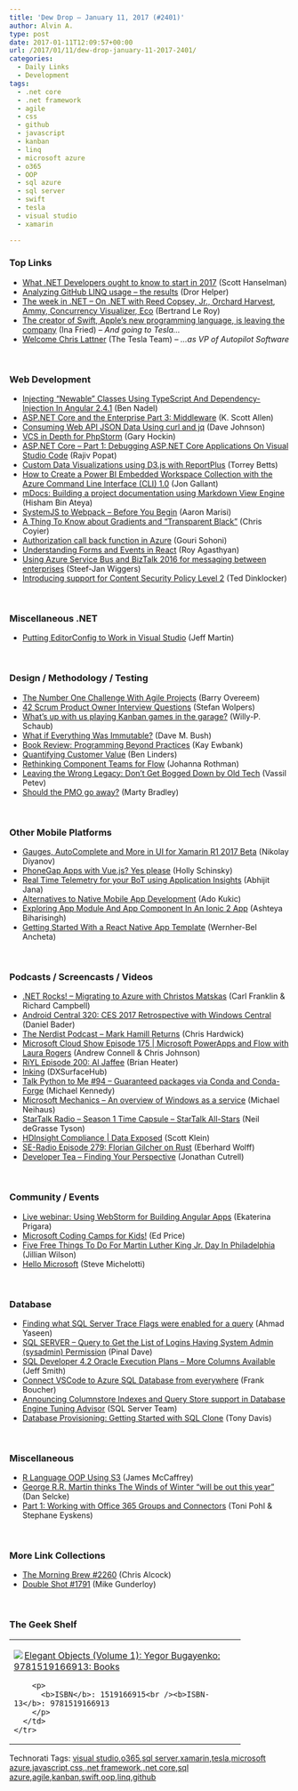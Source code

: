 ```yaml
---
title: 'Dew Drop – January 11, 2017 (#2401)'
author: Alvin A.
type: post
date: 2017-01-11T12:09:57+00:00
url: /2017/01/11/dew-drop-january-11-2017-2401/
categories:
  - Daily Links
  - Development
tags:
  - .net core
  - .net framework
  - agile
  - css
  - github
  - javascript
  - kanban
  - linq
  - microsoft azure
  - o365
  - OOP
  - sql azure
  - sql server
  - swift
  - tesla
  - visual studio
  - xamarin

---
```

### <a name="top"></a>Top Links

  * <a href="http://feeds.hanselman.com/~/256442398/0/scotthanselman~What-NET-Developers-ought-to-know-to-start-in.aspx" target="_blank">What .NET Developers ought to know to start in 2017</a> (Scott Hanselman)
  * <a href="https://blog.oz-code.com/analyzing-github-linq-usage-the-results/" target="_blank">Analyzing GitHub LINQ usage – the results</a> (Dror Helper)
  * <a href="https://blogs.msdn.microsoft.com/dotnet/2017/01/10/the-week-in-net-on-net-with-reed-copsey-jr-orchard-harvest-ammy-concurrency-visualizer-eco/" target="_blank">The week in .NET – On .NET with Reed Copsey, Jr., Orchard Harvest, Ammy, Concurrency Visualizer, Eco</a> (Bertrand Le Roy)
  * <a href="http://www.recode.net/2017/1/10/14229364/apple-swift-chris-lattner-leaving" target="_blank">The creator of Swift, Apple’s new programming language, is leaving the company</a> (Ina Fried) _&#8211; And going to Tesla…_
  * <a href="https://www.tesla.com/blog/welcome-chris-lattner" target="_blank">Welcome Chris Lattner</a> (The Tesla Team) _&#8211; …as VP of Autopilot Software_

&nbsp;

### <a name="web"></a>Web Development

  * <a href="https://www.bennadel.com/blog/3211-injecting-newable-classes-using-typescript-and-dependency-injection-in-angular-2-4-1.htm" target="_blank">Injecting &#8220;Newable&#8221; Classes Using TypeScript And Dependency-Injection In Angular 2.4.1</a> (Ben Nadel)
  * <a href="http://odetocode.com/blogs/scott/archive/2016/11/22/asp-net-core-and-the-enterprise-part-3-middleware.aspx" target="_blank">ASP.NET Core and the Enterprise Part 3: Middleware</a> (K. Scott Allen)
  * <a href="http://thisdavej.com/consuming-web-api-json-data-using-curl-and-jq/" target="_blank">Consuming Web API JSON Data Using curl and jq</a> (Dave Johnson)
  * <a href="https://blog.jetbrains.com/phpstorm/2017/01/vcs-in-depth-for-phpstorm/" target="_blank">VCS in Depth for PhpStorm</a> (Gary Hockin)
  * <a href="http://www.thousandtyone.com/blog/ASPNETCorePart1DebuggingASPNETCoreApplicationsOnVisualStudioCode.aspx" target="_blank">ASP.NET Core &#8211; Part 1: Debugging ASP.NET Core Applications On Visual Studio Code</a> (Rajiv Popat)
  * <a href="http://www.infragistics.com/community/blogs/torrey-betts/archive/2017/01/10/custom-data-visualizations-using-d3-js-with-reportplus.aspx" target="_blank">Custom Data Visualizations using D3.js with ReportPlus</a> (Torrey Betts)
  * <a href="http://feedproxy.google.com/~r/jongallant/~3/vZmvgJhfxxM/" target="_blank">How to Create a Power BI Embedded Workspace Collection with the Azure Command Line Interface (CLI) 1.0</a> (Jon Gallant)
  * <a href="http://www.hishambinateya.com/mdocs:-building-a-project-documentation-using-markdown-view-engine" target="_blank">mDocs: Building a project documentation using Markdown View Engine</a> (Hisham Bin Ateya)
  * <a href="http://angularfirst.com/systemjs-to-webpack-before-you-begin/" target="_blank">SystemJS to Webpack – Before You Begin</a> (Aaron Marisi)
  * <a href="https://css-tricks.com/thing-know-gradients-transparent-black/" target="_blank">A Thing To Know about Gradients and “Transparent Black”</a> (Chris Coyier)
  * <a href="http://feedproxy.google.com/~r/netCurryRecentArticles/~3/G7fGKlcXvLA/ShowArticle.aspx" target="_blank">Authorization call back function in Azure</a> (Gouri Sohoni)
  * <a href="https://code.tutsplus.com/tutorials/understanding-forms-and-events-in-react--cms-27852" target="_blank">Understanding Forms and Events in React</a> (Roy Agasthyan)
  * <a href="http://feedproxy.google.com/~r/SaravanaKumar/~3/L6gaJ6qx4fQ/" target="_blank">Using Azure Service Bus and BizTalk 2016 for messaging between enterprises</a> (Steef-Jan Wiggers)
  * <a href="http://blogs.windows.com/msedgedev/2017/01/10/edge-csp-2/?WT.mc_id=DX_MVP4025064" target="_blank">Introducing support for Content Security Policy Level 2</a> (Ted Dinklocker)

&nbsp;

### <a name="dotnet"></a>Miscellaneous .NET

  * <a href="http://www.infoq.com/news/2017/01/editorconfig-visualstudio?utm_campaign=infoq_content&utm_source=infoq&utm_medium=feed&utm_term=global" target="_blank">Putting EditorConfig to Work in Visual Studio</a> (Jeff Martin)

&nbsp;

### <a name="design"></a>Design / Methodology / Testing

  * <a href="https://dzone.com/articles/the-1-challenge-with-agile-projects?utm_medium=feed&utm_source=feedpress.me&utm_campaign=Feed%3A+dzone%2Fagile" target="_blank">The Number One Challenge With Agile Projects</a> (Barry Overeem)
  * <a href="https://dzone.com/articles/hiring-42-scrum-product-owner-interview-questions?utm_medium=feed&utm_source=feedpress.me&utm_campaign=Feed%3A+dzone%2Fagile" target="_blank">42 Scrum Product Owner Interview Questions</a> (Stefan Wolpers)
  * <a href="https://blogs.msdn.microsoft.com/willy-peter_schaub/2017/01/10/whats-up-with-us-playing-kanban-games-in-the-garage/" target="_blank">What’s up with us playing Kanban games in the garage?</a> (Willy-P. Schaub)
  * <a href="http://blog.dmbcllc.com/what-if-everything-was-immutable/" target="_blank">What if Everything Was Immutable?</a> (Dave M. Bush)
  * <a href="http://www.i-programmer.info/bookreviews/1-vb/10417-programming-beyond-practices.html" target="_blank">Book Review: Programming Beyond Practices</a> (Kay Ewbank)
  * <a href="https://www.benlinders.com/2017/quantifying-customer-value/" target="_blank">Quantifying Customer Value</a> (Ben Linders)
  * <a href="http://feedproxy.google.com/~r/ManagingProductDevelopment/~3/M8_I40H9ryA/" target="_blank">Rethinking Component Teams for Flow</a> (Johanna Rothman)
  * <a href="http://www.telerik.com/blogs/leaving-the-wrong-legacy-don-t-get-bogged-down-by-old-tech" target="_blank">Leaving the Wrong Legacy: Don’t Get Bogged Down by Old Tech</a> (Vassil Petev)
  * <a href="http://feedproxy.google.com/~r/LeadingAgile/~3/cdZbtA8zE3I/" target="_blank">Should the PMO go away?</a> (Marty Bradley)

&nbsp;

### <a name="mobile"></a>Other Mobile Platforms

  * <a href="http://www.telerik.com/blogs/gauges-autocomplete-and-more-in-ui-for-xamarin-r1-2017-beta" target="_blank">Gauges, AutoComplete and More in UI for Xamarin R1 2017 Beta</a> (Nikolay Diyanov)
  * <a href="http://devgirl.org/2017/01/10/phonegap-apps-with-vue-js-yes-please/" target="_blank">PhoneGap Apps with Vue.js? Yes please</a> (Holly Schinsky)
  * <a href="http://dailydotnettips.com/2017/01/10/real-time-telemetry-for-your-bot-using-application-insights/" target="_blank">Real Time Telemetry for your BoT using Application Insights</a> (Abhijit Jana)
  * <a href="https://auth0.com/blog/alternatives-to-native-mobile-app-development/" target="_blank">Alternatives to Native Mobile App Development</a> (Ado Kukic)
  * <a href="http://gonehybrid.com/exploring-app-module-and-app-component-in-an-ionic-2-app/" target="_blank">Exploring App Module And App Component In An Ionic 2 App</a> (Ashteya Biharisingh)
  * <a href="https://code.tutsplus.com/tutorials/getting-started-with-a-react-native-app-template--cms-27957" target="_blank">Getting Started With a React Native App Template</a> (Wernher-Bel Ancheta)

&nbsp;

### <a name="podcasts"></a>Podcasts / Screencasts / Videos

  * <a href="http://www.dotnetrocks.com/default.aspx?ShowNum=1399" target="_blank">.NET Rocks! &#8211; Migrating to Azure with Christos Matskas</a> (Carl Franklin & Richard Campbell)
  * <a href="http://feedproxy.google.com/~r/androidcentral/~3/4R71ET2rDEM/android-central-320-ces-2017-retrospective-windows-central" target="_blank">Android Central 320: CES 2017 Retrospective with Windows Central</a> (Daniel Bader)
  * <a href="http://nerdist.nerdistind.libsynpro.com/mark-hamill-returns" target="_blank">The Nerdist Podcast &#8211; Mark Hamill Returns</a> (Chris Hardwick)
  * <a href="http://feeds.microsoftcloudshow.com/~r/microsoftcloudshowepisodes/~3/Dr8AERWBWGA/175-microsoft-powerapps-and-flow-with-laura-rogers" target="_blank">Microsoft Cloud Show Episode 175 | Microsoft PowerApps and Flow with Laura Rogers</a> (Andrew Connell & Chris Johnson)
  * <a href="http://riyl.podbean.com/e/episode-200-al-jaffee/" target="_blank">RiYL Episode 200: Al Jaffee</a> (Brian Heater)
  * <a href="https://channel9.msdn.com/posts/Inking?WT.mc_id=DX_MVP4025064" target="_blank">Inking</a> (DXSurfaceHub)
  * <a href="https://talkpython.fm/episodes/show/94/guarenteed-packages-via-conda-and-conda-forge" target="_blank">Talk Python to Me #94 &#8211; Guaranteed packages via Conda and Conda-Forge</a> (Michael Kennedy)
  * <a href="http://www.youtube.com/watch?v=MLc4-Suv0LU" target="_blank">Microsoft Mechanics &#8211; An overview of Windows as a service</a> (Michael Neihaus)
  * <a href="https://soundcloud.com/startalk/season-1-time-capsule-startalk-all-stars" target="_blank">StarTalk Radio &#8211; Season 1 Time Capsule – StarTalk All-Stars</a> (Neil deGrasse Tyson)
  * <a href="https://channel9.msdn.com/Shows/Data-Exposed/HDInsight-Compliance?WT.mc_id=DX_MVP4025064" target="_blank">HDInsight Compliance | Data Exposed</a> (Scott Klein)
  * <a href="http://feedproxy.google.com/~r/se-radio/~3/YUd-swC5e-8/" target="_blank">SE-Radio Episode 279: Florian Gilcher on Rust</a> (Eberhard Wolff)
  * <a href="http://feedproxy.google.com/~r/DeveloperTea/~3/u-3m1p0emxs/57360-finding-your-perspective" target="_blank">Developer Tea &#8211; Finding Your Perspective</a> (Jonathan Cutrell)

&nbsp;

### <a name="events"></a>Community / Events

  * <a href="https://blog.jetbrains.com/webstorm/2017/01/live-webinar-using-webstorm-for-building-angular-apps/" target="_blank">Live webinar: Using WebStorm for Building Angular Apps</a> (Ekaterina Prigara)
  * <a href="https://blogs.msdn.microsoft.com/user_ed/2017/01/10/microsoft-coding-camps-for-kids/" target="_blank">Microsoft Coding Camps for Kids!</a> (Ed Price)
  * <a href="http://www.uwishunu.com/2017/01/five-free-things-martin-luther-king-jr-day-philadelphia/" target="_blank">Five Free Things To Do For Martin Luther King Jr. Day In Philadelphia</a> (Jillian Wilson)
  * <a href="http://feedproxy.google.com/~r/SteveMichelotti/~3/9-pDEj2ygk8/" target="_blank">Hello Microsoft</a> (Steve Michelotti)

&nbsp;

### <a name="sql"></a>Database

  * <a href="http://feedproxy.google.com/~r/MSSQLTips-LatestSqlServerTips/~3/QTNlGVAKPO4/tip.asp" target="_blank">Finding what SQL Server Trace Flags were enabled for a query</a> (Ahmad Yaseen)
  * <a href="http://blog.sqlauthority.com/2017/01/11/sql-server-query-get-list-logins-system-admin-sysadmin-permission/" target="_blank">SQL SERVER – Query to Get the List of Logins Having System Admin (sysadmin) Permission</a> (Pinal Dave)
  * <a href="http://feedproxy.google.com/~r/ThatJeffSmith/~3/oKYMaWWaijQ/" target="_blank">SQL Developer 4.2 Oracle Execution Plans – More Columns Available</a> (Jeff Smith)
  * <a href="http://www.frankysnotes.com/2017/01/connect-vscode-to-azure-sql-database.html" target="_blank">Connect VSCode to Azure SQL Database from everywhere</a> (Frank Boucher)
  * <a href="https://blogs.technet.microsoft.com/dataplatforminsider/2017/01/10/announcing-columnstore-indexes-and-query-store-support-in-database-engine-tuning-advisor/" target="_blank">Announcing Columnstore Indexes and Query Store support in Database Engine Tuning Advisor</a> (SQL Server Team)
  * <a href="http://www.red-gate.com/blog/database-lifecycle-management/getting-started-with-sql-clone" target="_blank">Database Provisioning: Getting Started with SQL Clone</a> (Tony Davis)

&nbsp;

### <a name="misc"></a>Miscellaneous

  * <a href="https://visualstudiomagazine.com/articles/2017/01/01/r-language-oop-using-s3.aspx" target="_blank">R Language OOP Using S3</a> (James McCaffrey)
  * <a href="http://winteriscoming.net/2017/01/10/george-r-r-martin-thinks-winds-winter-will-year/" target="_blank">George R.R. Martin thinks The Winds of Winter “will be out this year”</a> (Dan Selcke)
  * <a href="https://blogs.msdn.microsoft.com/mvpawardprogram/2017/01/10/office-365-groups/" target="_blank">Part 1: Working with Office 365 Groups and Connectors</a> (Toni Pohl & Stephane Eyskens)

&nbsp;

### <a name="links"></a>More Link Collections

  * <a href="http://feedproxy.google.com/~r/ReflectivePerspective/~3/JnZzAiDK-ZI/" target="_blank">The Morning Brew #2260</a> (Chris Alcock)
  * <a href="http://afreshcup.com/home/2017/1/10/double-shot-1791.html" target="_blank">Double Shot #1791</a> (Mike Gunderloy)

&nbsp;

### <a name="shelf"></a>The Geek Shelf

<div id="scid:7dc1bd33-94bd-46fd-a20b-0131235bcd47:b016eb43-124e-4809-b78b-40b1ff0ab621" class="wlWriterEditableSmartContent" style="float: none; padding-bottom: 0px; padding-top: 0px; padding-left: 0px; margin: 0px; display: inline; padding-right: 0px">
  <table cellspacing="0" cellpadding="2" width="400" border="0" unselectable="on">
    <tr>
      <td valign="top" width="400">
        <p>
          <a title="Elegant Objects (Volume 1): Yegor Bugayenko: 9781519166913: Books" href="http://www.amazon.com/exec/obidos/ASIN/1519166915/amavin-20"><img data-recalc-dims="1" decoding="async" src="https://i0.wp.com/images.amazon.com/images/P/1519166915.01.MZZZZZZZ.jpg?w=660" border="0" align="left" style="float:left" />Elegant Objects (Volume 1): Yegor Bugayenko: 9781519166913: Books</a>
        </p>
        
        <p>
          <b>ISBN</b>: 1519166915<br /><b>ISBN-13</b>: 9781519166913
        </p>
      </td>
    </tr>
  </table>
</div>

<div id="scid:77ECF5F8-D252-44F5-B4EB-D463C5396A79:ae5b96b5-2984-49c6-a9ee-030e9e10a9ff" class="wlWriterEditableSmartContent" style="float: none; padding-bottom: 0px; padding-top: 0px; padding-left: 0px; margin: 0px; display: inline; padding-right: 0px">
  Technorati Tags: <a href="http://technorati.com/tags/visual+studio" rel="tag">visual studio</a>,<a href="http://technorati.com/tags/o365" rel="tag">o365</a>,<a href="http://technorati.com/tags/sql+server" rel="tag">sql server</a>,<a href="http://technorati.com/tags/xamarin" rel="tag">xamarin</a>,<a href="http://technorati.com/tags/tesla" rel="tag">tesla</a>,<a href="http://technorati.com/tags/microsoft+azure" rel="tag">microsoft azure</a>,<a href="http://technorati.com/tags/javascript" rel="tag">javascript</a>,<a href="http://technorati.com/tags/css" rel="tag">css</a>,<a href="http://technorati.com/tags/.net+framework" rel="tag">.net framework</a>,<a href="http://technorati.com/tags/.net+core" rel="tag">.net core</a>,<a href="http://technorati.com/tags/sql+azure" rel="tag">sql azure</a>,<a href="http://technorati.com/tags/agile" rel="tag">agile</a>,<a href="http://technorati.com/tags/kanban" rel="tag">kanban</a>,<a href="http://technorati.com/tags/swift" rel="tag">swift</a>,<a href="http://technorati.com/tags/oop" rel="tag">oop</a>,<a href="http://technorati.com/tags/linq" rel="tag">linq</a>,<a href="http://technorati.com/tags/github" rel="tag">github</a>
</div>